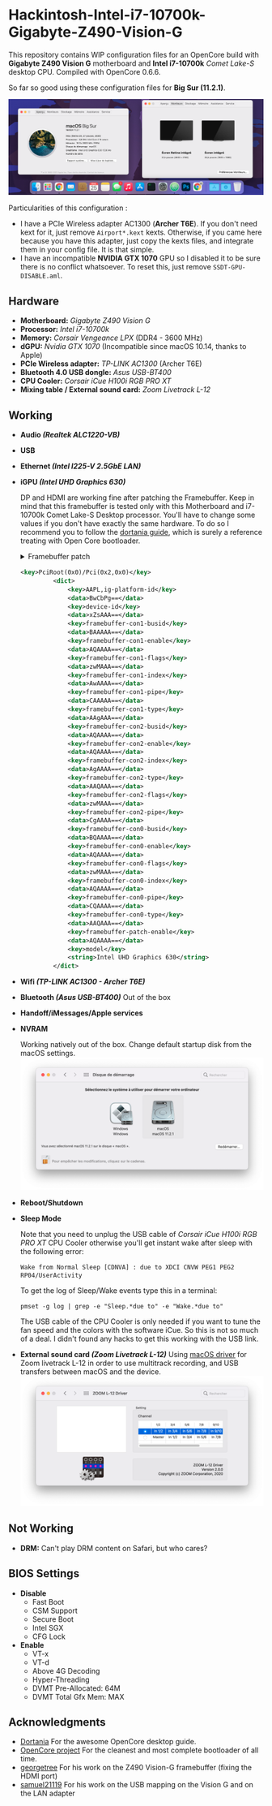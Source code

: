 # Hackintosh-Intel-i7-10700k-Gigabyte-Z490-Vision-G

This repository contains WIP configuration files for an OpenCore build with **Gigabyte Z490 Vision G** motherboard and **Intel i7-10700k** *Comet Lake-S* desktop CPU. Compiled with OpenCore 0.6.6.

So far so good using these configuration files for **Big Sur (11.2.1)**.

<img src="./Images/about_thismac.png" alt="about_this_mac" style="zoom:50%;" />

Particularities of this configuration :

- I have a PCIe Wireless adapter AC1300 (**Archer T6E**). If you don't need kext for it, just remove ```Airport*.kext``` kexts. Otherwise, if you came here because you have this adapter, just copy the kexts files, and integrate them in your config file. It is that simple.
- I have an incompatible **NVIDIA GTX 1070** GPU so I disabled it to be sure there is no conflict whatsoever. To reset this, just remove ```SSDT-GPU-DISABLE.aml```.

## Hardware

- **Motherboard:** *Gigabyte Z490 Vision G*
- **Processor:** *Intel i7-10700k*
- **Memory:** *Corsair Vengeance LPX* (DDR4 - 3600 MHz)
- **dGPU:** *Nvidia GTX 1070* (Incompatible since macOS 10.14, thanks to Apple)
- **PCIe Wireless adapter:** *TP-LINK AC1300* (Archer T6E)
- **Bluetooth 4.0 USB dongle:** *Asus USB-BT400*
- **CPU Cooler:** *Corsair iCue H100i RGB PRO XT*
- **Mixing table / External sound card:** *Zoom Livetrack L-12*

## Working

- **Audio *(Realtek ALC1220-VB)***

- **USB**

- **Ethernet *(Intel I225-V 2.5GbE LAN)***

- **iGPU *(Intel UHD Graphics 630)***

  DP and HDMI are working fine after patching the Framebuffer. Keep in mind that this framebuffer is tested only with this Motherboard and i7-10700k Comet Lake-S Desktop processor. You'll have to change some values if you don't have exactly the same hardware. To do so I recommend you to follow the [dortania guide](https://dortania.github.io/OpenCore-Post-Install/gpu-patching/), which is surely a reference treating with Open Core bootloader.

  <details>
    <summary>Framebuffer patch</summary>
    ```xml
    <key>PciRoot(0x0)/Pci(0x2,0x0)</key>
  	<dict>
  		<key>AAPL,ig-platform-id</key>
  		<data>BwCbPg==</data>
  		<key>device-id</key>
  		<data>xZsAAA==</data>
  		<key>framebuffer-con1-busid</key>
  		<data>BAAAAA==</data>
  		<key>framebuffer-con1-enable</key>
  		<data>AQAAAA==</data>
  		<key>framebuffer-con1-flags</key>
  		<data>zwMAAA==</data>
  		<key>framebuffer-con1-index</key>
  		<data>AwAAAA==</data>
  		<key>framebuffer-con1-pipe</key>
  		<data>CAAAAA==</data>
  		<key>framebuffer-con1-type</key>
  		<data>AAgAAA==</data>
  		<key>framebuffer-con2-busid</key>
  		<data>AQAAAA==</data>
  		<key>framebuffer-con2-enable</key>
  		<data>AQAAAA==</data>
  		<key>framebuffer-con2-index</key>
  		<data>AgAAAA==</data>
  		<key>framebuffer-con2-type</key>
  		<data>AAQAAA==</data>
  		<key>framebuffer-con2-flags</key>
  		<data>zwMAAA==</data>
  		<key>framebuffer-con2-pipe</key>
  		<data>CgAAAA==</data>
  		<key>framebuffer-con0-busid</key>
  		<data>BQAAAA==</data>
  		<key>framebuffer-con0-enable</key>
  		<data>AQAAAA==</data>
  		<key>framebuffer-con0-flags</key>
  		<data>zwMAAA==</data>
  		<key>framebuffer-con0-index</key>
  		<data>AQAAAA==</data>
  		<key>framebuffer-con0-pipe</key>
  		<data>CQAAAA==</data>
  		<key>framebuffer-con0-type</key>
  		<data>AAQAAA==</data>
  		<key>framebuffer-patch-enable</key>
  		<data>AQAAAA==</data>
  		<key>model</key>
  		<string>Intel UHD Graphics 630</string>
  	</dict>
  	```
  </details>

   ```xml
  <key>PciRoot(0x0)/Pci(0x2,0x0)</key>
  			<dict>
  				<key>AAPL,ig-platform-id</key>
  				<data>BwCbPg==</data>
  				<key>device-id</key>
  				<data>xZsAAA==</data>
  				<key>framebuffer-con1-busid</key>
  				<data>BAAAAA==</data>
  				<key>framebuffer-con1-enable</key>
  				<data>AQAAAA==</data>
  				<key>framebuffer-con1-flags</key>
  				<data>zwMAAA==</data>
  				<key>framebuffer-con1-index</key>
  				<data>AwAAAA==</data>
  				<key>framebuffer-con1-pipe</key>
  				<data>CAAAAA==</data>
  				<key>framebuffer-con1-type</key>
  				<data>AAgAAA==</data>
  				<key>framebuffer-con2-busid</key>
  				<data>AQAAAA==</data>
  				<key>framebuffer-con2-enable</key>
  				<data>AQAAAA==</data>
  				<key>framebuffer-con2-index</key>
  				<data>AgAAAA==</data>
  				<key>framebuffer-con2-type</key>
  				<data>AAQAAA==</data>
  				<key>framebuffer-con2-flags</key>
  				<data>zwMAAA==</data>
  				<key>framebuffer-con2-pipe</key>
  				<data>CgAAAA==</data>
  				<key>framebuffer-con0-busid</key>
  				<data>BQAAAA==</data>
  				<key>framebuffer-con0-enable</key>
  				<data>AQAAAA==</data>
  				<key>framebuffer-con0-flags</key>
  				<data>zwMAAA==</data>
  				<key>framebuffer-con0-index</key>
  				<data>AQAAAA==</data>
  				<key>framebuffer-con0-pipe</key>
  				<data>CQAAAA==</data>
  				<key>framebuffer-con0-type</key>
  				<data>AAQAAA==</data>
  				<key>framebuffer-patch-enable</key>
  				<data>AQAAAA==</data>
  				<key>model</key>
  				<string>Intel UHD Graphics 630</string>
  			</dict>
   ```

  

- **Wifi *(TP-LINK AC1300 - Archer T6E)***

- **Bluetooth *(Asus USB-BT400)***
  Out of the box

- **Handoff/iMessages/Apple services**

- **NVRAM**

  Working natively out of the box. Change default startup disk from the macOS settings.
  <img src="./Images/startup_disk.png" alt="Startup disk" style="zoom:50%;" />

- **Reboot/Shutdown**

- **Sleep Mode**

  Note that you need to unplug the USB cable of *Corsair iCue H100i RGB PRO XT* CPU Cooler otherwise you'll get instant wake after sleep with the following error:

  ```shell
  Wake from Normal Sleep [CDNVA] : due to XDCI CNVW PEG1 PEG2 RP04/UserActivity
  ```

  To get the log of Sleep/Wake events type this in a terminal:

  ```shell
  pmset -g log | grep -e "Sleep.*due to" -e "Wake.*due to"
  ```

  The USB cable of the CPU Cooler is only needed if you want to tune the fan speed and the colors with the software iCue. So this is not so much of a deal. I didn't found any hacks to get this working with the USB link.

- **External sound card *(Zoom Livetrack L-12)***
  Using [macOS driver](https://zoomcorp.com/en/us/digital-mixer-multi-track-recorders/digital-mixer-recorder/livetrak-l-12/l-12-support/) for Zoom livetrack L-12 in order to use multitrack recording, and USB transfers between macOS and the device.
  <img src="./Images/livetrack.png" alt="Livetrack" style="zoom:50%;" /> 

## Not Working

- **DRM:** Can't play DRM content on Safari, but who cares?

## BIOS Settings

- **Disable**
  - Fast Boot
  - CSM Support
  - Secure Boot
  - Intel SGX
  - CFG Lock
- **Enable**
  - VT-x
  - VT-d
  - Above 4G Decoding
  - Hyper-Threading
  - DVMT Pre-Allocated: 64M
  - DVMT Total Gfx Mem: MAX

## Acknowledgments

- [Dortania](https://github.com/dortania) For the awesome OpenCore desktop guide.
- [OpenCore project](https://github.com/acidanthera/OpenCorePkg) For the cleanest and most complete bootloader of all time.
- [georgetree](https://github.com/georgetree/hackintosh-10700k-Gigabyte-Z490-Vision-g) For his work on the Z490 Vision-G framebuffer (fixing the HDMI port)
- [samuel21119](https://github.com/samuel21119/Intel-i9-10900-Gigabyte-Z490-Vision-G-Hackintosh) For his work on the USB mapping on the Vision G and on the LAN adapter

